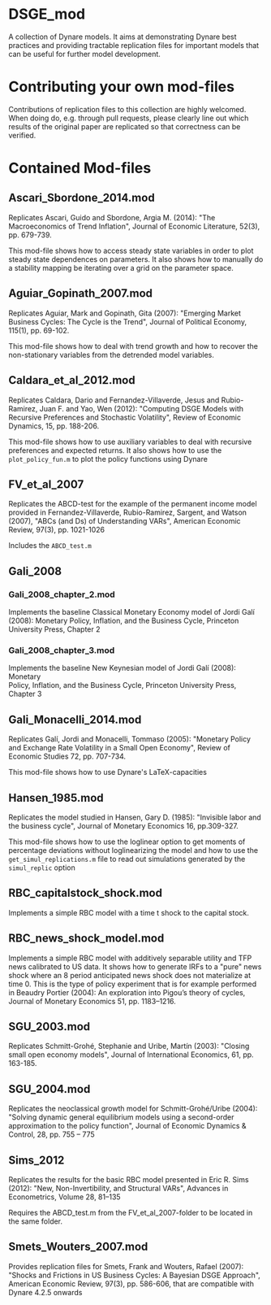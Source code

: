 # DSGE_mod 

A collection of Dynare models. It aims at demonstrating Dynare best practices 
and providing tractable replication files for important models that can be 
useful for further model development. 

# Contributing your own mod-files

Contributions of replication files to this collection are highly welcomed. 
When doing do, e.g. through pull requests, please clearly line out which 
results of the original paper are replicated so that correctness can be 
verified.

# Contained Mod-files

## Ascari_Sbordone_2014.mod
Replicates Ascari, Guido and Sbordone, Argia M. (2014): "The Macroeconomics of Trend Inflation", Journal of Economic Literature, 52(3), pp. 679-739.

This mod-file shows how to access steady state variables in order to plot steady state dependences on parameters. It also shows how to manually do a stability mapping be iterating over a grid on the parameter space.
 
## Aguiar_Gopinath_2007.mod

Replicates Aguiar, Mark and Gopinath, Gita (2007): "Emerging Market Business Cycles: The Cycle is the Trend", Journal of Political Economy, 115(1), pp. 69-102.

This mod-file shows how to deal with trend growth and how to recover the non-stationary variables from the detrended model variables.

## Caldara_et_al_2012.mod

Replicates Caldara, Dario and Fernandez-Villaverde, Jesus and Rubio-Ramirez, 
Juan F. and Yao, Wen (2012): "Computing DSGE Models with Recursive 
Preferences and Stochastic Volatility", Review of Economic Dynamics, 15, pp. 
188-206. 

This mod-file shows how to use auxiliary variables to deal with recursive preferences and expected returns. It also shows how to use the ```plot_policy_fun.m``` to plot the policy functions using Dynare

## FV_et_al_2007 

Replicates the ABCD-test for the example of the permanent income model 
provided in Fernandez-Villaverde, Rubio-Ramirez, Sargent, and Watson (2007), 
"ABCs (and Ds) of Understanding VARs", American Economic Review, 97(3), pp. 
1021-1026 

Includes the ```ABCD_test.m```

## Gali_2008

### Gali_2008_chapter_2.mod

Implements the baseline Classical Monetary Economy model of Jordi Galí 
(2008): Monetary Policy, Inflation, and the Business Cycle, Princeton 
University Press, Chapter 2 

### Gali_2008_chapter_3.mod 

Implements the baseline New Keynesian model of Jordi Galí (2008): Monetary  
Policy, Inflation, and the Business Cycle, Princeton University Press, 
Chapter 3 

## Gali_Monacelli_2014.mod 

Replicates Galí, Jordi and Monacelli, Tommaso (2005): "Monetary Policy and 
Exchange Rate Volatility in a Small Open Economy", Review of Economic Studies 
72, pp. 707-734. 

This mod-file shows how to use Dynare's LaTeX-capacities

## Hansen_1985.mod

Replicates the model studied in Hansen, Gary D. (1985): "Invisible labor and 
the business cycle", Journal of Monetary Economics 16, pp.309-327.

This mod-file shows how to use the loglinear option to get moments of 
percentage deviations without loglinearizing the model and how to use the ```
get_simul_replications.m``` file to read out simulations generated by the 
```simul_replic``` option 


## RBC_capitalstock_shock.mod

Implements a simple RBC model with a time t shock to the capital stock. 


## RBC_news_shock_model.mod

Implements a simple RBC model with additively separable utility and TFP news 
calibrated to US data. It shows how to generate IRFs to a "pure" news shock 
where an 8 period anticipated news shock does not materialize at time 0. This 
is the type of policy experiment that is for example performed in Beaudry 
Portier (2004): An exploration into Pigou’s theory of cycles, Journal of 
Monetary Economics 51, pp. 1183–1216. 

## SGU_2003.mod 

Replicates Schmitt-Grohé, Stephanie and Uribe, Martín (2003): "Closing small 
open economy models", Journal of International Economics, 61, pp. 163-185. 

## SGU_2004.mod

Replicates the neoclassical growth model for Schmitt-Grohé/Uribe (2004): 
"Solving dynamic general equilibrium models using a second-order 
approximation to the policy function", Journal of Economic Dynamics & 
Control, 28, pp. 755 – 775 

## Sims_2012 

Replicates the results for the basic RBC model presented in Eric R. Sims 
(2012): "New, Non-Invertibility, and Structural VARs", Advances in 
Econometrics, Volume 28, 81–135 

Requires the ABCD_test.m from the FV_et_al_2007-folder to be located in the 
same folder. 

## Smets_Wouters_2007.mod 

Provides replication files for Smets, Frank and Wouters, Rafael (2007):  
"Shocks and Frictions in US Business Cycles: A Bayesian DSGE Approach", 
American Economic Review, 97(3), pp. 586-606, that are compatible with Dynare 
4.2.5 onwards 
